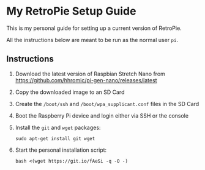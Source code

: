 # My RetroPie Setup Guide

This is my personal guide for setting up a current version of RetroPie.

All the instructions below are meant to be run as the normal user `pi`.

## Instructions

1. Download the latest version of Raspbian Stretch Nano from <https://github.com/hhromic/pi-gen-nano/releases/latest>

2. Copy the downloaded image to an SD Card

3. Create the `/boot/ssh` and `/boot/wpa_supplicant.conf` files in the SD Card

4. Boot the Raspberry Pi device and login either via SSH or the console

5. Install the `git` and `wget` packages:

       sudo apt-get install git wget

6. Start the personal installation script:

       bash <(wget https://git.io/fAeSi -q -O -)

